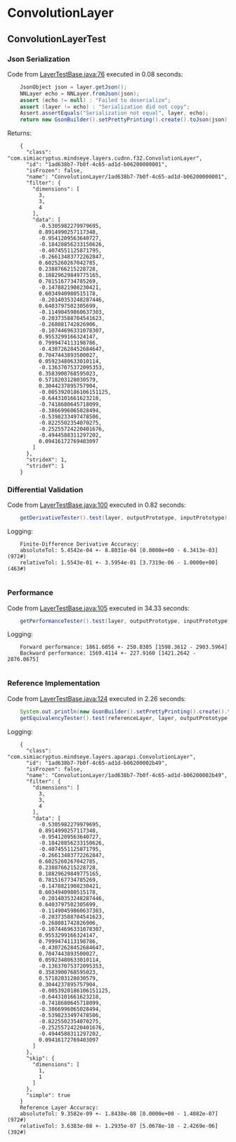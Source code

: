 # ConvolutionLayer
## ConvolutionLayerTest
### Json Serialization
Code from [LayerTestBase.java:76](../../../../../../../../../MindsEye/src/test/java/com/simiacryptus/mindseye/layers/LayerTestBase.java#L76) executed in 0.08 seconds: 
```java
    JsonObject json = layer.getJson();
    NNLayer echo = NNLayer.fromJson(json);
    assert (echo != null) : "Failed to deserialize";
    assert (layer != echo) : "Serialization did not copy";
    Assert.assertEquals("Serialization not equal", layer, echo);
    return new GsonBuilder().setPrettyPrinting().create().toJson(json);
```

Returns: 

```
    {
      "class": "com.simiacryptus.mindseye.layers.cudnn.f32.ConvolutionLayer",
      "id": "1ad638b7-7b0f-4c65-ad1d-b06200000001",
      "isFrozen": false,
      "name": "ConvolutionLayer/1ad638b7-7b0f-4c65-ad1d-b06200000001",
      "filter": {
        "dimensions": [
          3,
          3,
          4
        ],
        "data": [
          -0.5305982279979695,
          0.8914990257117348,
          -0.9541209563640727,
          -0.18428856233150626,
          -0.4074551125871795,
          -0.26613483772262847,
          0.6025260267042785,
          0.2388766215228728,
          0.18829629849775165,
          0.7815167734785269,
          -0.1478821908230421,
          0.6034940980515178,
          -0.20140353248287446,
          0.6403797502305699,
          -0.11490459860637303,
          -0.20373588704541623,
          -0.268081742826906,
          -0.10744696331078307,
          0.9553299166324147,
          0.7999474113198786,
          -0.43072628452684647,
          0.7047443893500027,
          0.05923480633010114,
          -0.13637075372095353,
          0.3583900768595023,
          0.5718203128030579,
          0.3044237895757904,
          -0.0053920186106151125,
          -0.6443101661623218,
          -0.7418680645718099,
          -0.3866996065028494,
          -0.5398233497478506,
          -0.8225502354070275,
          -0.25255724220401676,
          -0.4944588311297202,
          0.09416172769403097
        ]
      },
      "strideX": 1,
      "strideY": 1
    }
```



### Differential Validation
Code from [LayerTestBase.java:100](../../../../../../../../../MindsEye/src/test/java/com/simiacryptus/mindseye/layers/LayerTestBase.java#L100) executed in 0.82 seconds: 
```java
    getDerivativeTester().test(layer, outputPrototype, inputPrototype);
```
Logging: 
```
    Finite-Difference Derivative Accuracy:
    absoluteTol: 5.4542e-04 +- 8.8031e-04 [0.0000e+00 - 6.3413e-03] (972#)
    relativeTol: 1.5543e-01 +- 3.5954e-01 [3.7319e-06 - 1.0000e+00] (463#)
    
```

### Performance
Code from [LayerTestBase.java:105](../../../../../../../../../MindsEye/src/test/java/com/simiacryptus/mindseye/layers/LayerTestBase.java#L105) executed in 34.33 seconds: 
```java
    getPerformanceTester().test(layer, outputPrototype, inputPrototype);
```
Logging: 
```
    Forward performance: 1861.6056 +- 250.8385 [1598.3612 - 2903.5964]
    Backward performance: 1569.4114 +- 227.9160 [1421.2642 - 2876.0675]
    
```

### Reference Implementation
Code from [LayerTestBase.java:124](../../../../../../../../../MindsEye/src/test/java/com/simiacryptus/mindseye/layers/LayerTestBase.java#L124) executed in 2.26 seconds: 
```java
    System.out.println(new GsonBuilder().setPrettyPrinting().create().toJson(referenceLayer.getJson()));
    getEquivalencyTester().test(referenceLayer, layer, outputPrototype, inputPrototype);
```
Logging: 
```
    {
      "class": "com.simiacryptus.mindseye.layers.aparapi.ConvolutionLayer",
      "id": "1ad638b7-7b0f-4c65-ad1d-b06200002b49",
      "isFrozen": false,
      "name": "ConvolutionLayer/1ad638b7-7b0f-4c65-ad1d-b06200002b49",
      "filter": {
        "dimensions": [
          3,
          3,
          4
        ],
        "data": [
          -0.5305982279979695,
          0.8914990257117348,
          -0.9541209563640727,
          -0.18428856233150626,
          -0.4074551125871795,
          -0.26613483772262847,
          0.6025260267042785,
          0.2388766215228728,
          0.18829629849775165,
          0.7815167734785269,
          -0.1478821908230421,
          0.6034940980515178,
          -0.20140353248287446,
          0.6403797502305699,
          -0.11490459860637303,
          -0.20373588704541623,
          -0.268081742826906,
          -0.10744696331078307,
          0.9553299166324147,
          0.7999474113198786,
          -0.43072628452684647,
          0.7047443893500027,
          0.05923480633010114,
          -0.13637075372095353,
          0.3583900768595023,
          0.5718203128030579,
          0.3044237895757904,
          -0.0053920186106151125,
          -0.6443101661623218,
          -0.7418680645718099,
          -0.3866996065028494,
          -0.5398233497478506,
          -0.8225502354070275,
          -0.25255724220401676,
          -0.4944588311297202,
          0.09416172769403097
        ]
      },
      "skip": {
        "dimensions": [
          1,
          1
        ]
      },
      "simple": true
    }
    Reference Layer Accuracy:
    absoluteTol: 9.3582e-09 +- 1.8438e-08 [0.0000e+00 - 1.4082e-07] (972#)
    relativeTol: 3.6383e-08 +- 1.2935e-07 [5.0678e-10 - 2.4269e-06] (392#)
    
```

